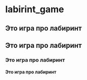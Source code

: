 # labirint_game

## Это игра про лабиринт

## Это игра про лабиринт
### Это игра про лабиринт
#### Это игра про лабиринт
